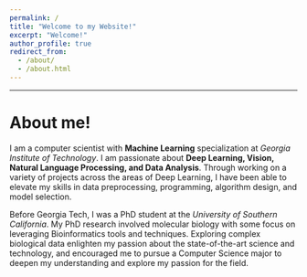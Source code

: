 ```yaml
---
permalink: /
title: "Welcome to my Website!"
excerpt: "Welcome!"
author_profile: true
redirect_from: 
  - /about/
  - /about.html
---
```




_____

# About me!

I am a computer scientist with **Machine Learning** specialization at *Georgia Institute of Technology*. I am passionate about **Deep Learning, Vision, Natural Language Processing, and Data Analysis**. Through working on a variety of projects across the areas of Deep Learning, I have been able to elevate my skills in data preprocessing, programming, algorithm design, and model selection. 

Before Georgia Tech, I was a PhD student at the *University of Southern California*. My PhD research involved molecular biology with some focus on leveraging Bioinformatics tools and techniques. Exploring complex biological data enlighten my passion about the state-of-the-art science and technology, and encouraged me to pursue a Computer Science major to deepen my understanding and explore my passion for the field.


